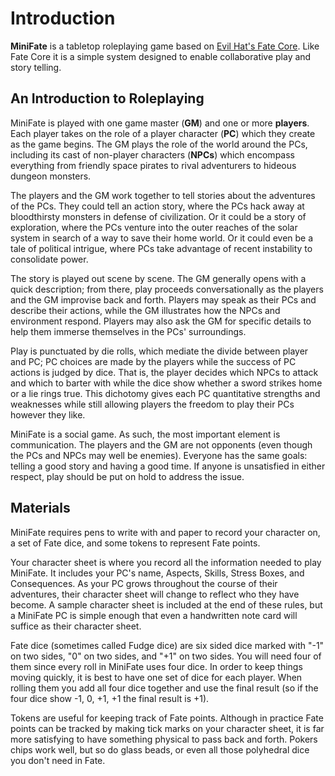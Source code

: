 # Introduction

**MiniFate** is a tabletop roleplaying game based on [Evil Hat's Fate
Core](http://www.evilhat.com/home/fate-core/). Like Fate Core it is a simple
system designed to enable collaborative play and story telling.

## An Introduction to Roleplaying

MiniFate is played with one game master (**GM**) and one or more **players**.
Each player takes on the role of a player character (**PC**) which they create
as the game begins. The GM plays the role of the world around the PCs,
including its cast of non-player characters (**NPCs**) which encompass
everything from friendly space pirates to rival adventurers to hideous dungeon
monsters.

The players and the GM work together to tell stories about the adventures of
the PCs. They could tell an action story, where the PCs hack away at
bloodthirsty monsters in defense of civilization. Or it could be a story of
exploration, where the PCs venture into the outer reaches of the solar system
in search of a way to save their home world. Or it could even be a tale of
political intrigue, where PCs take advantage of recent instability to
consolidate power.

The story is played out scene by scene. The GM generally opens with a quick
description; from there, play proceeds conversationally as the players and the
GM improvise back and forth. Players may speak as their PCs and describe their
actions, while the GM illustrates how the NPCs and environment respond.
Players may also ask the GM for specific details to help them immerse
themselves in the PCs' surroundings.

Play is punctuated by die rolls, which mediate the divide between player and
PC; PC choices are made by the players while the success of PC actions is
judged by dice. That is, the player decides which NPCs to attack and which to
barter with while the dice show whether a sword strikes home or a lie rings
true. This dichotomy gives each PC quantitative strengths and weaknesses while
still allowing players the freedom to play their PCs however they like.

MiniFate is a social game. As such, the most important element is
communication. The players and the GM are not opponents (even though the PCs
and NPCs may well be enemies). Everyone has the same goals: telling a good
story and having a good time. If anyone is unsatisfied in either respect, play
should be put on hold to address the issue.

## Materials

MiniFate requires pens to write with and paper to record your character on, a
set of Fate dice, and some tokens to represent Fate points.

Your character sheet is where you record all the information needed to play
MiniFate. It includes your PC's name, Aspects, Skills, Stress Boxes, and
Consequences. As your PC grows throughout the course of their adventures,
their character sheet will change to reflect who they have become.  <!-- TODO:
The previous sentence needs updating. --> A sample character sheet is included
at the end of these rules, but a MiniFate PC is simple enough that even a
handwritten note card will suffice as their character sheet.

Fate dice (sometimes called Fudge dice) are six sided dice marked with "-1" on
two sides, "0" on two sides, and "+1" on two sides. You will need four of them
since every roll in MiniFate uses four dice. In order to keep things moving
quickly, it is best to have one set of dice for each player. When rolling them
you add all four dice together and use the final result (so if the four dice
show -1, 0, +1, +1 the final result is +1).

Tokens are useful for keeping track of Fate points. Although in practice
Fate points can be tracked by making tick marks on your character sheet, it
is far more satisfying to have something physical to pass back and forth.
Pokers chips work well, but so do glass beads, or even all those polyhedral
dice you don't need in Fate.
